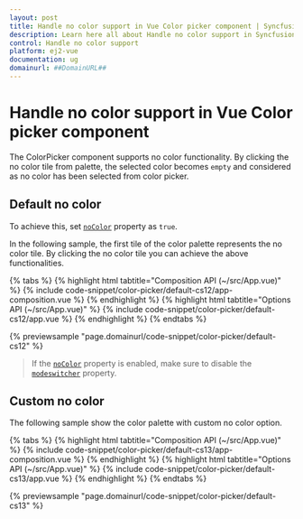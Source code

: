 ```yaml
---
layout: post
title: Handle no color support in Vue Color picker component | Syncfusion
description: Learn here all about Handle no color support in Syncfusion Vue Color picker component of Syncfusion Essential JS 2 and more.
control: Handle no color support 
platform: ej2-vue
documentation: ug
domainurl: ##DomainURL##
---
```


# Handle no color support in Vue Color picker component

The ColorPicker component supports no color functionality. By clicking the no color tile from palette, the selected color becomes `empty` and considered as no color has been selected from color picker.

## Default no color

To achieve this, set [`noColor`](https://ej2.syncfusion.com/vue/documentation/api/color-picker/#nocolor) property as `true`.

In the following sample, the first tile of the color palette represents the no color tile. By clicking the no color tile you can achieve the above functionalities.

{% tabs %}
{% highlight html tabtitle="Composition API (~/src/App.vue)" %}
{% include code-snippet/color-picker/default-cs12/app-composition.vue %}
{% endhighlight %}
{% highlight html tabtitle="Options API (~/src/App.vue)" %}
{% include code-snippet/color-picker/default-cs12/app.vue %}
{% endhighlight %}
{% endtabs %}
        
{% previewsample "page.domainurl/code-snippet/color-picker/default-cs12" %}

>If the [`noColor`](https://ej2.syncfusion.com/vue/documentation/api/color-picker/#nocolor) property is enabled, make sure to disable the [`modeswitcher`](https://ej2.syncfusion.com/vue/documentation/api/color-picker/#modeswitcher) property.

## Custom no color

The following sample show the color palette with custom no color option.

{% tabs %}
{% highlight html tabtitle="Composition API (~/src/App.vue)" %}
{% include code-snippet/color-picker/default-cs13/app-composition.vue %}
{% endhighlight %}
{% highlight html tabtitle="Options API (~/src/App.vue)" %}
{% include code-snippet/color-picker/default-cs13/app.vue %}
{% endhighlight %}
{% endtabs %}
        
{% previewsample "page.domainurl/code-snippet/color-picker/default-cs13" %}